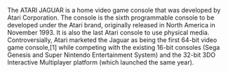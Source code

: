 The ATARI JAGUAR is a home video game console that was developed by Atari Corporation. The console is the sixth programmable console to be developed under the Atari brand, originally released in North America in November 1993. It is also the last Atari console to use physical media. Controversially, Atari marketed the Jaguar as being the first 64-bit video game console,[1] while competing with the existing 16-bit consoles (Sega Genesis and Super Nintendo Entertainment System) and the 32-bit 3DO Interactive Multiplayer platform (which launched the same year).

